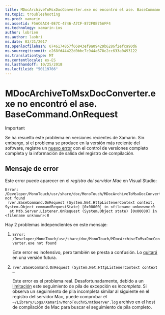 ```yaml
---
title: MDocArchiveToMsxDocConverter.exe no encontró el ase. BaseCommand.OnRequest
ms.topic: troubleshooting
ms.prod: xamarin
ms.assetid: F5AC6AC4-0E7C-4746-A7CF-872F0E75AFF4
ms.technology: xamarin-ios
author: lobrien
ms.author: laobri
ms.date: 03/21/2017
ms.openlocfilehash: 0746174857f66843ef9a09429b6286f2efca90d6
ms.sourcegitcommit: e268fd44422d0bbc7c944a678e2cc633a0493122
ms.translationtype: MT
ms.contentlocale: es-ES
ms.lasthandoff: 10/25/2018
ms.locfileid: "50119766"
---
```

# <a name="mdocarchivetomsxdocconverterexe-not-found-rverbasecommandonrequest"></a>MDocArchiveToMsxDocConverter.exe no encontró el ase. BaseCommand.OnRequest

> [!IMPORTANT]
> Se ha resuelto este problema en versiones recientes de Xamarin. Sin embargo, si el problema se produce en la versión más reciente del software, registre un [nuevo error](~/cross-platform/troubleshooting/questions/howto-file-bug.md) con el control de versiones completo completa y la información de salida del registro de compilación.


## <a name="error-message"></a>Mensaje de error

Este error puede aparecer en el *registro del servidor Mac* en Visual Studio:

```
Error: /Developer/MonoTouch/usr/share/doc/MonoTouch/MDocArchiveToMsxDocConverter.exe not found
 rver.BaseCommand.OnRequest (System.Net.HttpListenerContext context, System.Object commandRequestState) [0x00000] in <filename unknown>:0
  at Mtb.Server.Listener.OnRequest (System.Object state) [0x00000] in <filename unknown>:0
```

Hay 2 problemas independientes en este mensaje:

1.  `Error: /Developer/MonoTouch/usr/share/doc/MonoTouch/MDocArchiveToMsxDocConverter.exe not found`

    Este error es inofensivo, pero también se presta a confusión. Lo [quitará](https://bugzilla.xamarin.com/show_bug.cgi?id=21667) en una versión futura.

2.  `rver.BaseCommand.OnRequest (System.Net.HttpListenerContext context …`

    Este error es el problema real. Desafortunadamente, debido a un [limitación](https://bugzilla.xamarin.com/show_bug.cgi?id=22080) este seguimiento de pila de excepción es *incompleta*. Si observa un seguimiento de pila incompleta similar al siguiente en el registro del servidor Mac, puede comprobar el `~/Library/Logs/Xamarin/MonoTouchVS/mtbserver.log` archivo en el host de compilación de Mac para buscar el seguimiento de pila completo.
